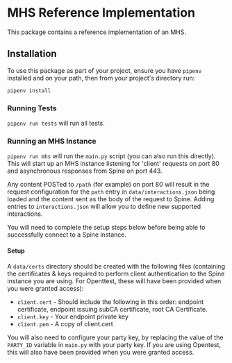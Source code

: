 # MHS Reference Implementation

This package contains a reference implementation of an MHS.

## Installation
To use this package as part of your project, ensure you have `pipenv` installed and on your path, then from your
project's directory run:
```
pipenv install
```

### Running Tests
`pipenv run tests` will run all tests.

### Running an MHS Instance
`pipenv run mhs` will run the `main.py` script (you can also run this directly). This will start up an MHS
instance listening for 'client' requests on port 80 and asynchronous responses from Spine on port 443.

Any content POSTed to `/path` (for example) on port 80 will result in the request configuration for the `path` entry in
`data/interactions.json` being loaded and the content sent as the body of the request to Spine. Adding entries to
`interactions.json` will allow you to define new supported interactions.

You will need to complete the setup steps below before being able to successfully connect to a Spine instance.

#### Setup
A `data/certs` directory should be created with the following files (containing the certificates & keys required to
perform client authentication to the Spine instance you are using. For Openttest, these will have been provided when you
were granted access):
- `client.cert` - Should include the following in this order: endpoint certificate, endpoint issuing subCA certificate,
root CA Certificate.
- `client.key` - Your endpoint private key
- `client.pem` - A copy of client.cert

You will also need to configure your party key, by replacing the value of the `PARTY_ID` variable in `main.py` with your
party key. If you are using Opentest, this will also have been provided when you were granted access.
